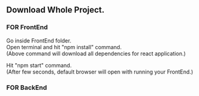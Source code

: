 ## Download Whole Project.
### FOR FrontEnd
Go inside FrontEnd folder.   
Open terminal and hit "npm install" command.    
(Above command will download all dependencies for react application.)   

Hit "npm start" command.    
(After few seconds, default browser will open with running your FrontEnd.)    
### FOR BackEnd
